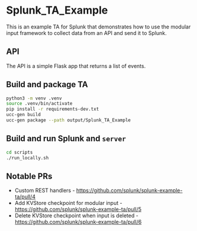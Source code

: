 # Splunk_TA_Example

This is an example TA for Splunk that demonstrates how to use the modular input framework to collect data from an API and send it to Splunk.

## API

The API is a simple Flask app that returns a list of events.

## Build and package TA

```bash
python3 -m venv .venv
source .venv/bin/activate
pip install -r requirements-dev.txt
ucc-gen build
ucc-gen package --path output/Splunk_TA_Example
```

## Build and run Splunk and `server`

```bash
cd scripts
./run_locally.sh
```

## Notable PRs

* Custom REST handlers - https://github.com/splunk/splunk-example-ta/pull/4
* Add KVStore checkpoint for modular input - https://github.com/splunk/splunk-example-ta/pull/5
* Delete KVStore checkpoint when input is deleted - https://github.com/splunk/splunk-example-ta/pull/6
